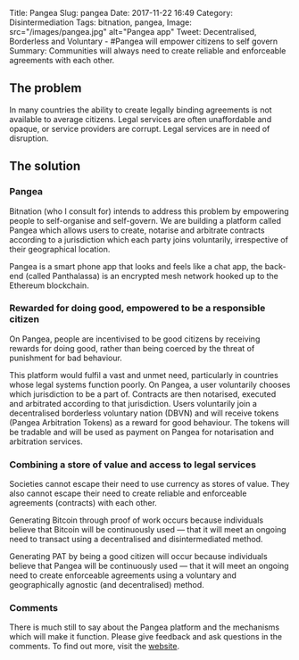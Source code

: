 Title: Pangea
Slug: pangea
Date: 2017-11-22 16:49
Category: Disintermediation
Tags: bitnation, pangea, 
Image: src="/images/pangea.jpg" alt="Pangea app"
Tweet: Decentralised, Borderless and Voluntary - #Pangea will empower citizens to self govern 
Summary: Communities will always need to create reliable and enforceable agreements with each other. 

## The problem

In many countries the ability to create legally binding agreements is not available to average citizens. Legal services are often unaffordable and opaque, or service providers are corrupt. Legal services are in need of disruption.

## The solution

### Pangea

Bitnation (who I consult for) intends to address this problem by empowering people to self-organise and self-govern. We are building a platform called Pangea which allows users to create, notarise and arbitrate contracts according to a jurisdiction which each party joins voluntarily, irrespective of their geographical location. 

Pangea is a smart phone app that looks and feels like a chat app, the back-end (called Panthalassa) is an encrypted mesh network hooked up to the Ethereum blockchain. 

### Rewarded for doing good, empowered to be a responsible citizen

On Pangea, people are incentivised to be good citizens by receiving rewards for doing good, rather than being coerced by the threat of punishment for bad behaviour. 

This platform would fulfil a vast and unmet need, particularly in countries whose legal systems function poorly. On Pangea, a user voluntarily chooses which jurisdiction to be a part of. Contracts are then notarised, executed and arbitrated according to that jurisdiction. Users voluntarily join a decentralised borderless voluntary nation (DBVN) and will receive tokens (Pangea Arbitration Tokens) as a reward for good behaviour. The tokens will be tradable and will be used as payment on Pangea for notarisation and arbitration services.

### Combining a store of value and access to legal services

Societies cannot escape their need to use currency as stores of value. They also cannot escape their need to create reliable and enforceable agreements (contracts) with each other.

Generating Bitcoin through proof of work occurs because individuals believe that Bitcoin will be continuously used — that it will meet an ongoing need to transact using a decentralised and disintermediated method. 

Generating PAT by being a good citizen will occur because individuals believe that Pangea will be continuously used  — that it will meet an ongoing need to create enforceable agreements using a voluntary and geographically agnostic (and decentralised) method.

### Comments

There is much still to say about the Pangea platform and the mechanisms which will make it function. Please give feedback and ask questions in the comments. To find out more, visit the [website](http://bitnation.co).